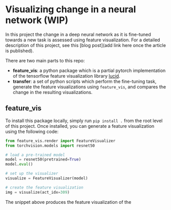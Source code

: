 # Visualizing change in a neural network (WIP)
In this project the change in a deep neural network as it is fine-tuned towards a new task is assessed using feature visualization. For a detailed description of this project, see this [blog post](add link here once the article is published).

There are two main parts to this repo:
- **feature_vis**: a python package which is a partial pytorch implementation of the tensorflow feature visualization library [lucid](https://github.com/tensorflow/lucid).
- **transfer**: a set of python scripts which perform the fine-tuning task, generate the feature visualizations using `feature_vis`, and compares the change in the resulting visualizations.

## feature_vis

To install this package locally, simply run `pip install .` from the root level of this project.
Once installed, you can generate a feature visualization using the following code:
```python
from feature_vis.render import FeatureVisualizer
from torchvision.models import resnet50

# load a pre-trained model
model = resnet50(pretrained=True)
model.eval()

# set up the visualizer
visualize = FeatureVisualizer(model)

# create the feature visualization
img = visualize(act_idx=309)
```
The snippet above produces the feature visualization of the 
